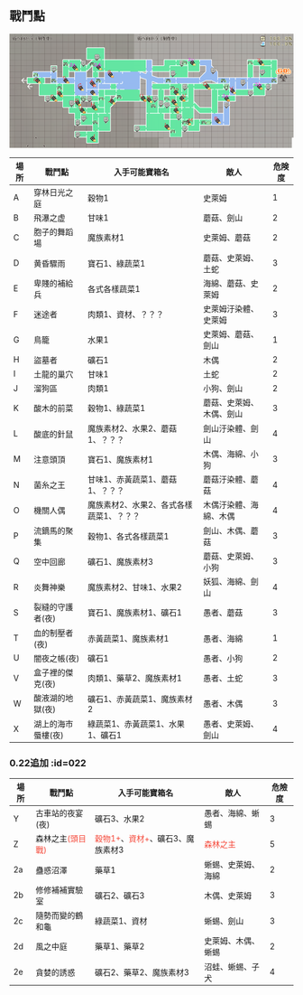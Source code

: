 <h2>戰鬥點</h2>

![bl](../../../assets/images/wiki/map/0.22mapB.png)

| 場所 | 戰鬥點 | 入手可能寶箱名 | 敵人 | 危険度 |
|---|---|---|---|---|
| A | 穿林日光之庭 | 穀物1 | 史萊姆 | 1 |
| B | 飛瀑之虚 | 甘味1 | 蘑菇、劍山 | 2 |
| C | 胞子的舞蹈場 | 魔族素材1 | 史萊姆、蘑菇 | 2 |
| D | 黄昏驟雨 | 寶石1、綠蔬菜1 | 蘑菇、史萊姆、土蛇 | 3 |
| E | 卑賤的補給兵 | 各式各樣蔬菜1 | 海綿、蘑菇、史萊姆 | 2 |
| F | 迷途者 | 肉類1、資材、？？？ | 史萊姆汙染體、史萊姆 | 3 |
| G | 鳥籠 | 水果1 | 史萊姆、蘑菇、劍山 | 1 |
| H | 盜墓者 | 礦石1 | 木偶 | 2 |
| I | 土龍的巢穴 | 甘味1 | 土蛇 | 2 |
| J | 溜狗區 | 肉類1 | 小狗、劍山 | 2 |
| K | 酸木的前菜 | 穀物1、綠蔬菜1 | 蘑菇、史萊姆、木偶、劍山 | 3 |
| L | 酸底的針鼠 | 魔族素材2、水果2、蘑菇1、？？？ | 劍山汙染體、劍山 | 4 |
| M | 注意頭頂 | 寶石1、魔族素材1 | 木偶、海綿、小狗 | 3 |
| N | 菌糸之王 | 甘味1、赤黃蔬菜1、蘑菇1、？？？ | 蘑菇汙染體、蘑菇 | 4 |
| O | 機關人偶 | 魔族素材2、水果2、各式各樣蔬菜1、？？？ | 木偶汙染體、海綿、木偶 | 4 |
| P | 流鏑馬的聚集 | 穀物1、各式各樣蔬菜1 | 劍山、木偶、蘑菇 | 3 |
| Q | 空中回廊 | 礦石1、魔族素材3 | 蘑菇、史萊姆、小狗 | 3 |
| R | 炎舞神樂 | 魔族素材2、甘味1、水果2 | 妖狐、海綿、劍山 | 4 |
| S | 裂縫的守護者(夜) | 寶石1、魔族素材1、礦石1 | 愚者、蘑菇 | 3 |
| T | 血的制壓者(夜) | 赤黃蔬菜1、魔族素材1 | 愚者、海綿 | 1 |
| U | 闇夜之帳(夜) | 礦石1 | 愚者、小狗 | 2 |
| V | 盒子裡的傑克(夜) | 肉類1、藥草2、魔族素材1 | 愚者、土蛇 | 3 |
| W | 酸液湖的地獄(夜) | 礦石1、赤黃蔬菜1、魔族素材2 | 愚者、木偶 | 3 |
| X | 湖上的海市蜃樓(夜) | 綠蔬菜1、赤黃蔬菜1、水果1、礦石1 | 愚者、史萊姆、劍山 | 4 |

### 0.22追加 :id=022

| 場所 | 戰鬥點 | 入手可能寶箱名 | 敵人 | 危險度 |
|---|---|---|---|---|
| Y | 古車站的夜宴(夜) | 礦石3、水果2 | 愚者、海綿、蜥蜴 | 3 |
| Z | 森林之主<font color="#F54738">(頭目戰)</font> | <font color="#F54738">穀物1+</font>、<font color="#F54738">資材+</font>、礦石3、魔族素材3 | <font color="#F54738">森林之主</font> | 5 |
| 2a | 蠱惑沼澤 | 藥草1 | 蜥蜴、史萊姆、海綿 | 2 |
| 2b | 修修補補實驗室 | 礦石2、礦石3 | 木偶、史萊姆 | 3 |
| 2c | 隨勢而變的鶴和龜 | 綠蔬菜1、資材 | 蜥蜴、劍山 | 3 |
| 2d | 風之中庭 | 藥草1、藥草2 | 史萊姆、木偶、蜥蜴 | 2 |
| 2e | 貪婪的誘惑 | 礦石2、藥草2、魔族素材3 | 沼蛙、蜥蜴、子犬 | 4 |
